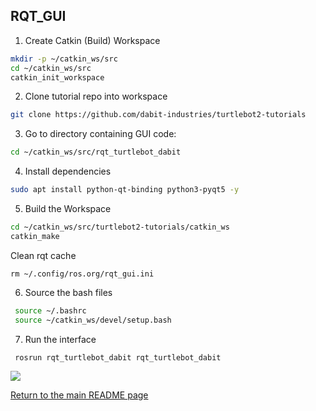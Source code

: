 ## RQT_GUI

1. Create Catkin (Build) Workspace
```bash
mkdir -p ~/catkin_ws/src
cd ~/catkin_ws/src
catkin_init_workspace
```
2. Clone tutorial repo into workspace
```bash
git clone https://github.com/dabit-industries/turtlebot2-tutorials
```
3. Go to directory containing GUI code:
```bash
cd ~/catkin_ws/src/rqt_turtlebot_dabit
```

4. Install dependencies
```bash
sudo apt install python-qt-binding python3-pyqt5 -y
```
5. Build the Workspace
```bash
cd ~/catkin_ws/src/turtlebot2-tutorials/catkin_ws
catkin_make
```
Clean rqt cache
```
rm ~/.config/ros.org/rqt_gui.ini
```
6. Source the bash files
```bash
 source ~/.bashrc
 source ~/catkin_ws/devel/setup.bash
 ```
7. Run the interface
```bash
 rosrun rqt_turtlebot_dabit rqt_turtlebot_dabit
```

![](Resources/00-turtlebot_dabit_gui.gif)
 

[Return to the main README page](/README.md)
